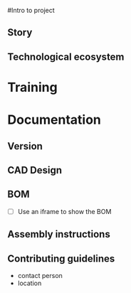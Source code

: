 #Intro to project
## Story
## Technological ecosystem
# Training
# Documentation
## Version
## CAD Design
## BOM
- [ ] Use an iframe to show the BOM

## Assembly instructions
## Contributing guidelines


- contact person
- location
